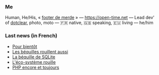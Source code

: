 ### Me

Human, He/His, « [footer de merde](https://open-time.net/post/2013/07/17/La-veritable-histoire-du-Footer-de-merde-) » — https://open-time.net — Lead dev' of [dotclear](https://git.dotclear.org/dev/dotclear), photo, moto — 🇫🇷 native, 🇬🇧 speaking, 🇪🇺 living — he/him

### Last news (in French)

<!-- BLOG-POST-LIST:START -->
- [Pour bientôt](https://open-time.net/post/2022/09/19/Pour-bientot)
- [Les béquilles rouillent aussi](https://open-time.net/post/2022/09/18/Les-bequilles-rouillent-aussi)
- [La béquille de SQLite](https://open-time.net/post/2022/09/17/La-bequille-de-SQLite)
- [L&#39;éco-système rouille](https://open-time.net/post/2022/09/16/L-eco-systeme-rouille)
- [PHP encore et toujours](https://open-time.net/post/2022/09/15/PHP-encore-et-toujours)
<!-- BLOG-POST-LIST:END -->
